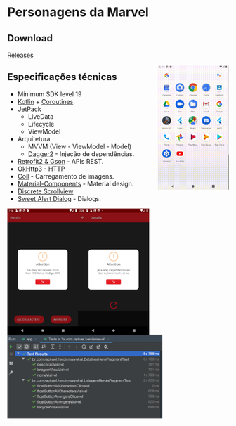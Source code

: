 # Personagens da Marvel

## Download
[Releases](https://github.com/androidzeiro/herois-marvel/releases)

<img src="/previews/preview.gif" align="right" width="32%"/>

## Especificações técnicas

- Minimum SDK level 19
- [Kotlin](https://kotlinlang.org/) + [Coroutines](https://github.com/Kotlin/kotlinx.coroutines).
- [JetPack](https://developer.android.com/jetpack/?gclid=CjwKCAjwp-X0BRAFEiwAheRui5xa3B3GT_9cssaVlNLtBgQm1dbCZINK6o_8cvdzLhQI1grhwajtqRoCVDQQAvD_BwE&gclsrc=aw.ds)
  - LiveData
  - Lifecycle
  - ViewModel
- Arquitetura
  - MVVM (View - ViewModel - Model)
  - [Dagger2](https://github.com/WeRockStar/Dagger2) - Injeção de dependências.
- [Retrofit2 & Gson](https://github.com/square/retrofit) - APIs REST.
- [OkHttp3](https://github.com/square/okhttp) - HTTP
- [Coil](https://github.com/coil-kt/coil) - Carregamento de imagens.
- [Material-Components](https://github.com/material-components/material-components-android) - Material design.
- [Discrete Scrollview](https://github.com/yarolegovich/DiscreteScrollView)
- [Sweet Alert Dialog](https://github.com/F0RIS/sweet-alert-dialog) - Dialogs.



<img src="/previews/erro1.png" align="left" width="32%"/>
<img src="/previews/erro2.png" align="center" width="32%"/>

<img src="/previews/testes.png" align="left" width="70%"/>


